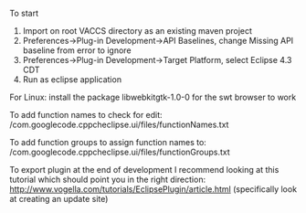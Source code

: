 To start
1. Import on root VACCS directory as an existing maven project
2. Preferences->Plug-in Development->API Baselines, change Missing API baseline from error to ignore
3. Preferences->Plug-in Development->Target Platform, select Eclipse 4.3 CDT
4. Run as eclipse application

For Linux:
install the package libwebkitgtk-1.0-0 for the swt browser to work

To add function names to check for edit:
/com.googlecode.cppcheclipse.ui/files/functionNames.txt

To add function groups to assign function names to:
/com.googlecode.cppcheclipse.ui/files/functionGroups.txt

To export plugin at the end of development I recommend looking at this tutorial which should point you in the right direction:
http://www.vogella.com/tutorials/EclipsePlugin/article.html (specifically look at creating an update site)
